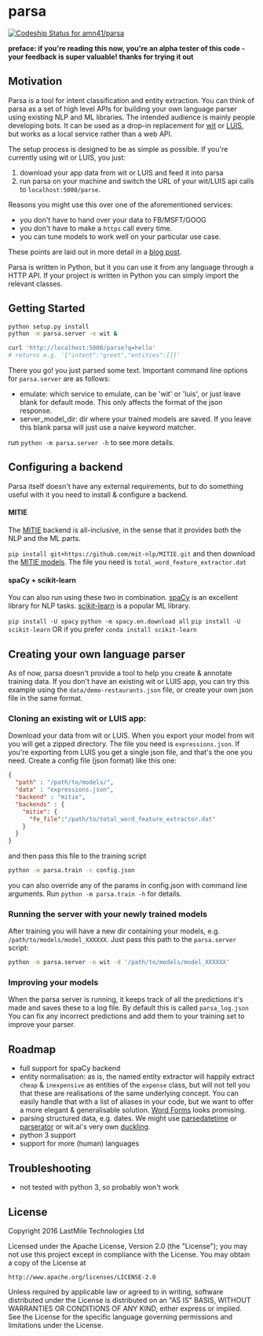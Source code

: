 # parsa
[ ![Codeship Status for amn41/parsa](https://app.codeship.com/projects/b06f6000-7444-0134-8053-76df66f7aa2d/status?branch=master)](https://app.codeship.com/projects/179147)

**preface: if you're reading this now, you're an alpha tester of this code - your feedback is super valuable! thanks for trying it out**

## Motivation

Parsa is a tool for intent classification and entity extraction. 
You can think of parsa as a set of high level APIs for building your own language parser using existing NLP and ML libraries.
The intended audience is mainly people developing bots. 
It can be used as a drop-in replacement for [wit](https://wit.ai) or [LUIS](https://luis.ai), but works as a local service rather than a web API. 

The setup process is designed to be as simple as possible. If you're currently using wit or LUIS, you just:
1. download your app data from wit or LUIS and feed it into parsa
2. run parsa on your machine and switch the URL of your wit/LUIS api calls to `localhost:5000/parse`.

Reasons you might use this over one of the aforementioned services: 
- you don't have to hand over your data to FB/MSFT/GOOG
- you don't have to make a `https` call every time.
- you can tune models to work well on your particular use case.

These points are laid out in more detail in a [blog post](https://medium.com/lastmile-conversations/do-it-yourself-nlp-for-bot-developers-2e2da2817f3d).

Parsa is written in Python, but it you can use it from any language through a HTTP API. 
If your project *is* written in Python you can simply import the relevant classes.
 
## Getting Started
```bash
python setup.py install
python -m parsa.server -e wit &

curl 'http://localhost:5000/parse?q=hello'
# returns e.g. '{"intent":"greet","entities":[]}'
```

There you go! you just parsed some text. Important command line options for `parsa.server` are as follows:
- emulate: which service to emulate, can be 'wit' or 'luis', or just leave blank for default mode. This only affects the format of the json response.
- server_model_dir: dir where your trained models are saved. If you leave this blank parsa will just use a naive keyword matcher.

run `python -m parsa.server -h` to see more details.


## Configuring a backend
Parsa itself doesn't have any external requirements, but to do something useful with it you need to install & configure a backend. 

#### MITIE
The [MITIE](https://github.com/mit-nlp/MITIE) backend is all-inclusive, in the sense that it provides both the NLP and the ML parts.

`pip install git+https://github.com/mit-nlp/MITIE.git`
and then download the [MITIE models](https://github.com/mit-nlp/MITIE/releases/download/v0.4/MITIE-models-v0.2.tar.bz2). The file you need is `total_word_feature_extractor.dat`

#### spaCy + scikit-learn
You can also run using these two in combination. 
[spaCy](https://spacy.io/) is an excellent library for NLP tasks.
[scikit-learn](http://scikit-learn.org/) is a popular ML library.

`pip install -U spacy`
`python -m spacy.en.download all`
`pip install -U scikit-learn`
OR if you prefer
`conda install scikit-learn`


<!---
- [NLTK](www.nltk.org/)
-->

## Creating your own language parser

As of now, parsa doesn't provide a tool to help you create & annotate training data. 
If you don't have an existing wit or LUIS app, you can try this example using the `data/demo-restaurants.json` file, or create your own json file in the same format. 

### Cloning an existing wit or LUIS app:

Download your data from wit or LUIS. When you export your model from wit you will get a zipped directory. The file you need is `expressions.json`.
If you're exporting from LUIS you get a single json file, and that's the one you need. Create a config file (json format) like this one:

```json
{
  "path" : "/path/to/models/",
  "data" : "expressions.json",
  "backend" : "mitie",
  "backends" : {
    "mitie": {
      "fe_file":"/path/to/total_word_feature_extractor.dat"
    }
  }
}
```

and then pass this file to the training script

```bash
python -m parsa.train -c config.json
```

you can also override any of the params in config.json with command line arguments. Run `python -m parsa.train -h` for details.

### Running the server with your newly trained models

After training you will have a new dir containing your models, e.g. `/path/to/models/model_XXXXXX`. 
Just pass this path to the `parsa.server` script:

```bash
python -m parsa.server -e wit -d '/path/to/models/model_XXXXXX'
```

<!---
### Using Parsa from python
Pretty simple really, just open your python interpreter and type:
```python
from parsa.backends import MITIEInterpreter

interpreter = MITIEInterpreter('data/intent_classifier.dat','data/ner.dat','data/total_word_feature_extractor.dat')
interpreter.parse("hello world")  # -> {'intent':'greet','entities':[]}
```
-->

### Improving your models
When the parsa server is running, it keeps track of all the predictions it's made and saves these to a log file. By default this is called `parsa_log.json`
You can fix any incorrect predictions and add them to your training set to improve your parser.

## Roadmap 
- full support for spaCy backend
- entity normalisation: as is, the named entity extractor will happily extract `cheap` & `inexpensive` as entities of the `expense` class, but will not tell you that these are realisations of the same underlying concept. You can easily handle that with a list of aliases in your code, but we want to offer a more elegant & generalisable solution. [Word Forms](https://github.com/gutfeeling/word_forms) looks promising.
- parsing structured data, e.g. dates. We might use [parsedatetime](https://pypi.python.org/pypi/parsedatetime/) or [parserator](https://github.com/datamade/parserator) or wit.ai's very own [duckling](https://duckling.wit.ai/). 
- python 3 support
- support for more (human) languages

## Troubleshooting
- not tested with python 3, so probably won't work


## License
Copyright 2016 LastMile Technologies Ltd

Licensed under the Apache License, Version 2.0 (the "License");
you may not use this project except in compliance with the License.
You may obtain a copy of the License at

    http://www.apache.org/licenses/LICENSE-2.0

Unless required by applicable law or agreed to in writing, software
distributed under the License is distributed on an "AS IS" BASIS,
WITHOUT WARRANTIES OR CONDITIONS OF ANY KIND, either express or implied.
See the License for the specific language governing permissions and
limitations under the License.
